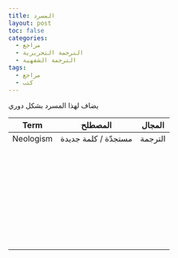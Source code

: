 ```yaml
---
title: المسرد
layout: post
toc: false
categories:
  - مراجع
  - الترجمة التحريرية
  - الترجمة الشفهية
tags:
  - مراجع
  - كتب
---
```


يضاف لهذا المسرد بشكل دوري

| Term | المصطلح | المجال |
| --- | --- | --- |
| Neologism | مستجدّة / كلمة جديدة | الترجمة |
| &nbsp; | &nbsp; | &nbsp; |
| &nbsp; | &nbsp; | &nbsp; |
| &nbsp; | &nbsp; | &nbsp; |
| &nbsp; | &nbsp; | &nbsp; |
| &nbsp; | &nbsp; | &nbsp; |
| &nbsp; | &nbsp; | &nbsp; |
| &nbsp; | &nbsp; | &nbsp; |
| &nbsp; | &nbsp; | &nbsp; |